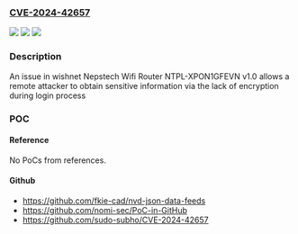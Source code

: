 ### [CVE-2024-42657](https://cve.mitre.org/cgi-bin/cvename.cgi?name=CVE-2024-42657)
![](https://img.shields.io/static/v1?label=Product&message=n%2Fa&color=blue)
![](https://img.shields.io/static/v1?label=Version&message=n%2Fa&color=blue)
![](https://img.shields.io/static/v1?label=Vulnerability&message=n%2Fa&color=brighgreen)

### Description

An issue in wishnet Nepstech Wifi Router NTPL-XPON1GFEVN v1.0 allows a remote attacker to obtain sensitive information via the lack of encryption during login process

### POC

#### Reference
No PoCs from references.

#### Github
- https://github.com/fkie-cad/nvd-json-data-feeds
- https://github.com/nomi-sec/PoC-in-GitHub
- https://github.com/sudo-subho/CVE-2024-42657

